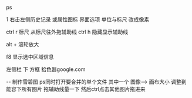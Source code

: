 ps

1 右击左侧历史记录 或属性图标 界面选项 单位与标尺 改成像素

ctrl r  标尺
从标尺往外拖辅助线
ctrl h 隐藏显示辅助线

alt + 滚轮放大

f8 显示选中区域信息

左侧栏 下 方框 拾色器google.com

--
制作雪碧图
	ps同时打开要合并的单个文件
	其中一个 图像--> 画布大小 调整到能容下所有图片
	拖辅助线量一下 然后ctrl点击其他图片拖进来
